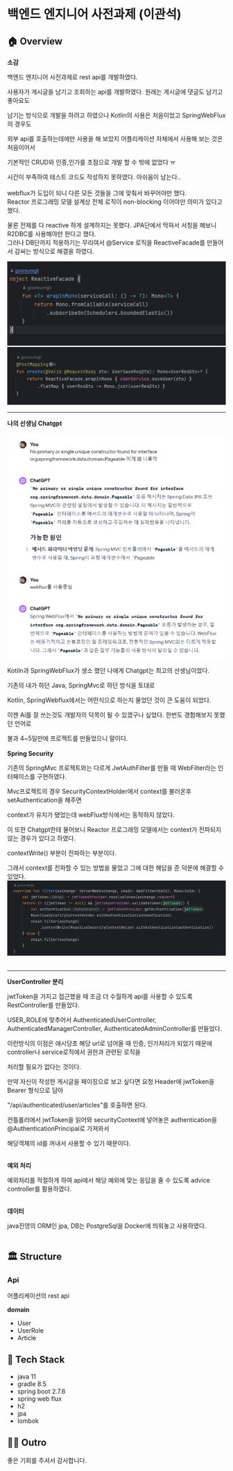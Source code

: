 # 백엔드 엔지니어 사전과제 (이관석)

## 🏠 Overview

**소감**

백엔드 엔지니어 사전과제로 rest api를 개발하였다.

사용자가 게시글을 남기고 조회하는 api를 개발하였다. 원래는 게시글에 댓글도 남기고 좋아요도

남기는 방식으로 개발을 하려고 하였으나 Kotlin의 사용은 처음이었고 SpringWebFlux의 경우도 

외부 api를 호출하는데에만 사용을 해 보았지 어플리케이션 자체에서 사용해 보는 것은 처음이어서 

기본적인 CRUD와 인증,인가를 초점으로 개발 할 수 밖에 없었다 ㅠ

시간이 부족하여 테스트 코드도 작성하지 못하였다. 아쉬움이 남는다..
<br><br>
webflux가 도입이 되니 다른 모든 것들을 그에 맞춰서 바꾸어야만 했다.<br>
Reactor 프로그래밍 모델 설계상 전체 로직이 non-blocking 이어야만 의미가 있다고 했다.


물론 전체를 다 reactive 하게 설계하지는 못했다. JPA단에서 막혀서 서칭을 해보니 R2DBC를 사용해야만 한다고 했다.<br>
그러나 DB단까지 적용하기는 무리여서 @Service 로직을 ReactiveFacade를 만들어서 감싸는 방식으로 해결을 하였다.

![img.png](docs/img.png)
![img_1.png](docs/img_1.png)

***
**나의 선생님 Chatgpt**

![img_3.png](docs/img_3.png)

Kotiln과 SpringWebFlux가 생소 했던 나에게 Chatgpt는 최고의 선생님이었다.

기존의 내가 하던 Java, SpringMvc로 하던 방식을 토대로 

Kotlin, SpringWebflux에서는 어떤식으로 하는지 물었던 것이 큰 도움이 되었다.

이젠 Ai를 잘 쓰는것도 개발자의 덕목이 될 수 있겠구나 싶었다. 한번도 경험해보지 못했던 언어로

불과 4~5일만에 프로젝트를 만들었으니 말이다.
<br><br>
**Spring Security**

기존의 SpringMvc 프로젝트와는 다르게 JwtAuthFilter를 만들 때 WebFilter라는 인터페이스를 구현하였다.

Mvc프로젝트의 경우 SecurityContextHolder에서 context를 불러온후 setAuthentication을 해주면

context가 유지가 됐었는데 webFlux방식에서는 동작하지 않았다.

이 또한 Chatgpt한테 물어보니 Reactor 프로그래밍 모델에서는 context가 전파되지 않는 경우가 있다고 하였다.

contextWrite() 부분이 전파하는 부분이다.

그래서 context를 전파할 수 있는 방법을 물었고 그에 대한 해답을 준 덕분에 해결할 수 있었다.
![img_5.png](docs/img_5.png)
<br><br>

***
**UserController 분리**

jwtToken을 가지고 접근했을 때 조금 더 수월하게 api를 사용할 수 있도록 RestController를 만들었다.

USER_ROLE에 맞추어서 AuthenticatedUserController, AuthenticatedManagerController, AuthenticatedAdminController를 만들었다.

이런방식의 이점은 애시당초 해당 url로 넘어올 때 인증, 인가처리가 되었기 때문에 controller나 service로직에서 권한과 관련된 로직을

처리할 필요가 없다는 것이다.

만약 자신이 작성한 게시글을 페이징으로 보고 싶다면 요청 Header에 jwtToken을 Bearer 형식으로 담아

"/api/authenticated/user/articles"를 호출하면 된다.

컨틀롤러에서 jwtToken을 읽어와 securityContext에 넣어놓은 authentication을 @AuthenticationPrincipal로 가져와서

해당객체의 id를 꺼내서 사용할 수 있기 때문이다.
<br><br>

**예외 처리**

예외처리를 적절하게 하여 api에서 해당 예외에 맞는 응답을 줄 수 있도록 advice controller를 활용하였다.<br><br>

**데이터**

java진영의 ORM인 jpa, DB는 PostgreSql을 Docker에 띄워놓고 사용하였다. <br><br>

## 🏛️ Structure

### Api 

어플리케이션의 rest api

**domain**

- User
- UserRole
- Article

## 🎢 Tech Stack

- java 11
- gradle 8.5
- spring boot 2.7.6
- spring web flux
- h2
- jpa
- lombok

## 🙋‍♂ Outro
️좋은 기회를 주셔서 감사합니다.